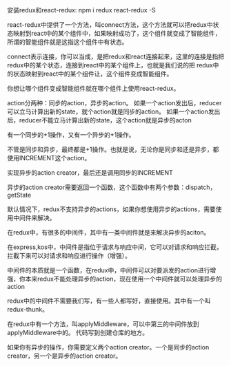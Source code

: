 
安装redux和react-redux:
    npm i redux react-redux -S

react-redux中提供了一个方法，叫connect方法，这个方法就可以把redux中状态映射到react中的某个组件中，如果映射成功了，这个组件就变成了智能组件，所谓的智能组件就是这指这个组件中有状态。

connect表示连接，你可以当成，是把redux和react连接起来，这里的连接是指把redux中的某个状态，连接到react中的某个组件上，也就是我们说的把
redux中的状态映射到react中的某个组件让，这个组件变成智能组件。

你想让哪个组件变成智能组件就在哪个组件上使用react-redux。


action分两种：同步的action，异步的action。
如果一个action发出后，reducer可以立马计算出新的state，就个action就是同步的action。
如果一个action发出后，reducer不能立马计算出新的state，这个action就是异步的acton


有一个同步的+1操作，又有一个异步的+1操作。

不管是同步和异步，最终都是+1操作。也就是说，无论你是同步和还是异步，都使用INCREMENT这个action。

实现异步的action creator，最后还是调用同步的INCREMENT


异步的action creator需要返回一个函数，这个函数中有两个参数：dispatch，getState

默认情况下，redux不支持异步的actions，如果你想使用异步的actions，需要使用中间件来解决。

在redux中，有很多的中间件，其中有一类中间件就是来解决异步的aciton。

在express,kos中，中间件是指位于请求与响应中间，它可以对请求和响应拦截，拦截下来可以对请求和响应进行操作（增强）。

中间件的本质就是一个函数，在redux中，中间件可以对要派发的action进行增强，你本来redux不能处理异步的action，现在使用一个中间件就可以处理异步的action

redux中的中间件不需要我们写，有一些人都写好，直接使用。其中有一个叫redux-thunk。


在redux中有一个方法，叫applyMiddleware，可以中第三的中间件放到applyMiddleware中的。
代码写到创建仓库的地方。

如果你有异步的操作，你需要定义两个action creator。一个是同步的action creator，另一个是异步的action creator。

